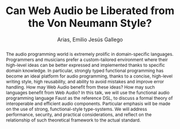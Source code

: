 --- 
title: "Can Web Audio be Liberated from the Von Neumann Style?" 
abstract: "The audio programming world is extremely prolific in domain-specific languages. Programmers and musicians prefer a custom-tailored environment where their high-level ideas can be better expressed and implemented thanks to specific domain knowledge. In particular, strongly typed functional programming has become an ideal platform for audio programming, thanks to a concise, high-level writing style, high reusability, and ability to avoid mistakes and improve error handling. How may Web Audio benefit from these ideas? How may such languages benefit from Web Audio? In this talk, we will use the functional audio programming language Faust as the reference DSL, to discuss a formal theory of interoperable and efficient audio components. Particular emphasis will be made on the use of strong, functional-style type-systems. We will address performance, security, and practical considerations, and reflect on the relationship of such theoretical framework to the actual standard." 
address: "Paris, France" 
author: "Arias, Emilio Jesús Gallego"
webAuthor: "Emilio Jesús Gallego Arias" 
booktitle: "Proceedings of the International Web Audio Conference" 
editor: "Goldszmidt, Samuel and Schnell, Norbert and Saiz, Victor and Matuszewski, Benjamin" 
month: "January"
pages: "" 
publisher: "IRCAM" 
series: "WAC '15"
track: "Talk"  
year: "2015" 
id: "2015_vid4" 
tags: year2015
media: https://medias.ircam.fr/x396729 
pdflink: none
ISSN: 2663-5844
---